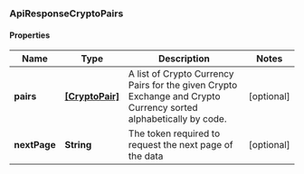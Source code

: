 ### ApiResponseCryptoPairs

#### Properties
Name | Type | Description | Notes
------------ | ------------- | ------------- | -------------
**pairs** | [**[CryptoPair]**](CryptoPair.md) | A list of Crypto Currency Pairs for the given Crypto Exchange and Crypto Currency sorted alphabetically by code. | [optional] 
**nextPage** | **String** | The token required to request the next page of the data | [optional] 



